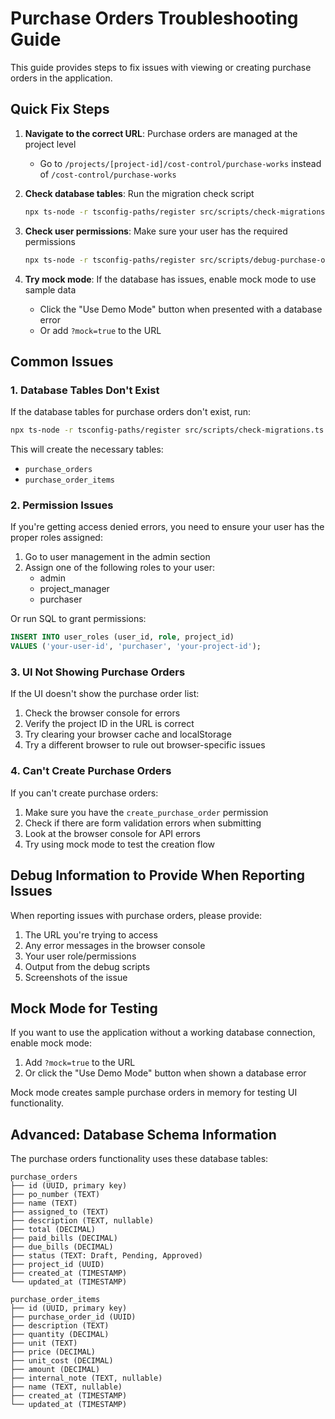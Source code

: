 # Purchase Orders Troubleshooting Guide

This guide provides steps to fix issues with viewing or creating purchase orders in the application.

## Quick Fix Steps

1. **Navigate to the correct URL**: Purchase orders are managed at the project level
   - Go to `/projects/[project-id]/cost-control/purchase-works` instead of `/cost-control/purchase-works`

2. **Check database tables**: Run the migration check script
   ```bash
   npx ts-node -r tsconfig-paths/register src/scripts/check-migrations.ts
   ```

3. **Check user permissions**: Make sure your user has the required permissions
   ```bash
   npx ts-node -r tsconfig-paths/register src/scripts/debug-purchase-orders.ts
   ```

4. **Try mock mode**: If the database has issues, enable mock mode to use sample data
   - Click the "Use Demo Mode" button when presented with a database error
   - Or add `?mock=true` to the URL

## Common Issues

### 1. Database Tables Don't Exist

If the database tables for purchase orders don't exist, run:

```bash
npx ts-node -r tsconfig-paths/register src/scripts/check-migrations.ts
```

This will create the necessary tables:
- `purchase_orders`
- `purchase_order_items`

### 2. Permission Issues

If you're getting access denied errors, you need to ensure your user has the proper roles assigned:

1. Go to user management in the admin section
2. Assign one of the following roles to your user:
   - admin
   - project_manager
   - purchaser

Or run SQL to grant permissions:

```sql
INSERT INTO user_roles (user_id, role, project_id)
VALUES ('your-user-id', 'purchaser', 'your-project-id');
```

### 3. UI Not Showing Purchase Orders

If the UI doesn't show the purchase order list:

1. Check the browser console for errors
2. Verify the project ID in the URL is correct
3. Try clearing your browser cache and localStorage
4. Try a different browser to rule out browser-specific issues

### 4. Can't Create Purchase Orders

If you can't create purchase orders:

1. Make sure you have the `create_purchase_order` permission
2. Check if there are form validation errors when submitting
3. Look at the browser console for API errors
4. Try using mock mode to test the creation flow

## Debug Information to Provide When Reporting Issues

When reporting issues with purchase orders, please provide:

1. The URL you're trying to access
2. Any error messages in the browser console
3. Your user role/permissions
4. Output from the debug scripts
5. Screenshots of the issue

## Mock Mode for Testing

If you want to use the application without a working database connection, enable mock mode:

1. Add `?mock=true` to the URL
2. Or click the "Use Demo Mode" button when shown a database error

Mock mode creates sample purchase orders in memory for testing UI functionality.

## Advanced: Database Schema Information

The purchase orders functionality uses these database tables:

```
purchase_orders
├── id (UUID, primary key)
├── po_number (TEXT)
├── name (TEXT)
├── assigned_to (TEXT)
├── description (TEXT, nullable)
├── total (DECIMAL)
├── paid_bills (DECIMAL)
├── due_bills (DECIMAL)
├── status (TEXT: Draft, Pending, Approved)
├── project_id (UUID)
├── created_at (TIMESTAMP)
└── updated_at (TIMESTAMP)

purchase_order_items
├── id (UUID, primary key)
├── purchase_order_id (UUID)
├── description (TEXT)
├── quantity (DECIMAL)
├── unit (TEXT)
├── price (DECIMAL)
├── unit_cost (DECIMAL)
├── amount (DECIMAL)
├── internal_note (TEXT, nullable)
├── name (TEXT, nullable)
├── created_at (TIMESTAMP)
└── updated_at (TIMESTAMP)
``` 